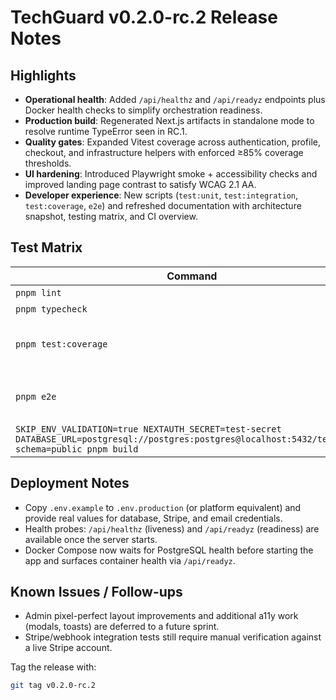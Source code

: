 # TechGuard v0.2.0-rc.2 Release Notes

## Highlights
- **Operational health**: Added `/api/healthz` and `/api/readyz` endpoints plus Docker health checks to simplify orchestration readiness.
- **Production build**: Regenerated Next.js artifacts in standalone mode to resolve runtime TypeError seen in RC.1.
- **Quality gates**: Expanded Vitest coverage across authentication, profile, checkout, and infrastructure helpers with enforced ≥85% coverage thresholds.
- **UI hardening**: Introduced Playwright smoke + accessibility checks and improved landing page contrast to satisfy WCAG 2.1 AA.
- **Developer experience**: New scripts (`test:unit`, `test:integration`, `test:coverage`, `e2e`) and refreshed documentation with architecture snapshot, testing matrix, and CI overview.

## Test Matrix
| Command | Result |
| --- | --- |
| `pnpm lint` | ✅ |
| `pnpm typecheck` | ✅ |
| `pnpm test:coverage` | ✅ (lines 91.55% · branches 80.15%) |
| `pnpm e2e` | ✅ (HTML report in `e2e-report/`) |
| `SKIP_ENV_VALIDATION=true NEXTAUTH_SECRET=test-secret DATABASE_URL=postgresql://postgres:postgres@localhost:5432/techguard?schema=public pnpm build` | ✅ |

## Deployment Notes
- Copy `.env.example` to `.env.production` (or platform equivalent) and provide real values for database, Stripe, and email credentials.
- Health probes: `/api/healthz` (liveness) and `/api/readyz` (readiness) are available once the server starts.
- Docker Compose now waits for PostgreSQL health before starting the app and surfaces container health via `/api/readyz`.

## Known Issues / Follow-ups
- Admin pixel-perfect layout improvements and additional a11y work (modals, toasts) are deferred to a future sprint.
- Stripe/webhook integration tests still require manual verification against a live Stripe account.

Tag the release with:

```bash
git tag v0.2.0-rc.2
```
